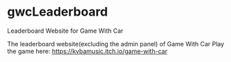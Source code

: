 # gwcLeaderboard
Leaderboard Website for Game With Car

The leaderboard website(excluding the admin panel) of Game With Car
Play the game here: https://kvbamusic.itch.io/game-with-car
